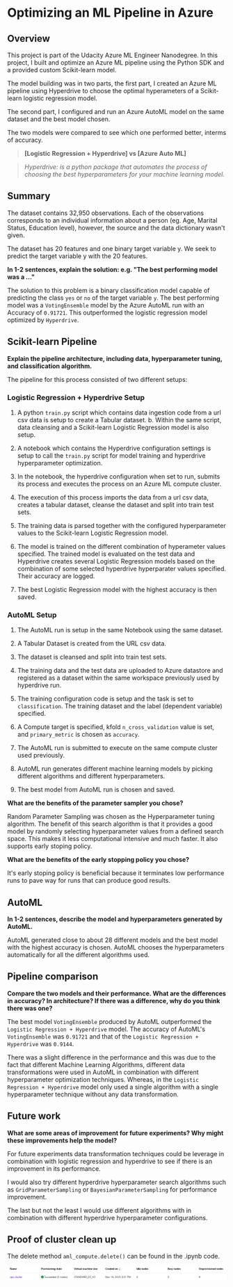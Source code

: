 # Optimizing an ML Pipeline in Azure

## Overview
This project is part of the Udacity Azure ML Engineer Nanodegree.
In this project, I built and optimize an Azure ML pipeline using the Python SDK and a provided custom Scikit-learn model.

The model building was in two parts, the first part, I created an Azure ML pipeline using Hyperdrive to choose the optimal hyperameters of a Scikit-learn logistic regression model.

The second part, I configured and run an Azure AutoML model on the same dataset and the best model chosen.

The two models were compared to see which one performed better, interms of accuracy.

>**[Logistic Regression + Hyperdrive] vs [Azure Auto ML]**

>*Hyperdrive: is a python package that automates the process of choosing the best hyperparameters for your machine learning model.*


## Summary
The dataset contains 32,950 observations. Each of the observations corresponds to an individual information about a person (eg. Age, Marital Status, Education level), however, the source and the data dictionary wasn't given. 

The dataset has 20 features and one binary target variable y. We seek to predict the target variable y with the 20 features.

**In 1-2 sentences, explain the solution: e.g. "The best performing model was a ..."**

The solution to this problem is a binary classification model capable of predicting the class `yes` or `no` of the target variable `y`. The best performing model was a `VotingEnsemble` model by the Azure AutoML run with an Accuracy of `0.91721`. This outperformed the logistic regression model optimized by `Hyperdrive`.


## Scikit-learn Pipeline
**Explain the pipeline architecture, including data, hyperparameter tuning, and classification algorithm.**

The pipeline for this process consisted of two different setups:

### Logistic Regression + Hyperdrive Setup

1. A python `train.py` script which contains data ingestion code from a url csv data is setup to create a Tabular dataset.
b. Within the same script, data cleansing and a Scikit-learn Logistic Regression model is also setup.

1. A notebook which contains the Hyperdrive configuration settings is setup to call the `train.py` script for model training and hyperdrive hyperparameter optimization.

1. In the notebook, the hyperdrive configuration when set to run, submits its process and executes the process on an Azure ML compute cluster. 

1. The execution of this process imports the data from a url csv data, creates a tabular dataset, cleanse the dataset and split into train test sets.

1. The training data is parsed together with the configured hyperparameter values to the Scikit-learn Logistic Regression model.  

1. The model is trained on the different combination of hyperameter values specified. The trained model is evaluated on the test data and Hyperdrive creates several Logistic Regression models based on the combination of some selected hyperdrive hyperparater values specified. Their accuracy are logged.

1. The best Logistic Regression model with the highest accuracy is then saved.


### AutoML Setup
1. The AutoML run is setup in the same Notebook using the same dataset.

1. A Tabular Dataset is created from the URL csv data.

1. The dataset is cleansed and split into train test sets.

1. The training data and the test data are uploaded to Azure datastore and registered as a dataset within the same workspace previously used by hyperdrive run.

1. The training configuration code is setup and the task is set to `classification`. The training dataset and the label (dependent variable) specified.

1. A Compute target is specified, kfold `n_cross_validation` value is set, and `primary_metric` is chosen as `accuracy`.
1. The AutoML run is submitted to execute on the same compute cluster used previously.

1. AutoML run generates different machine learning models by picking different algorithms and different hyperparameters.

1. The best model from AutoML run is chosen and saved.

**What are the benefits of the parameter sampler you chose?**

Random Parameter Sampling was chosen as the Hyperparameter tuning algorithm. The benefit of this search algorithm is that it provides a good model by randomly selecting hyperparameter values from a defined search space. This makes it less computational intensive and much faster. It also supports early stoping policy.

**What are the benefits of the early stopping policy you chose?**

It's early stoping policy is beneficial because it terminates low performance runs to pave way for runs that can produce good results.

## AutoML
**In 1-2 sentences, describe the model and hyperparameters generated by AutoML.**

AutoML generated close to about 28 different models and the best model with the highest accuracy is chosen. AutoML chooses the hyperparameters automatically for all the different algorithms used.

## Pipeline comparison
**Compare the two models and their performance. What are the differences in accuracy? In architecture? If there was a difference, why do you think there was one?**

The best model `VotingEnsemble` produced by AutoML outperformed the `Logistic Regression + Hyperdrive` model. The accuracy of AutoML's `VotingEnsemble` was `0.91721` and that of the `Logistic Regression + Hyperdrive` was `0.9144`. 

There was a slight difference in the performance and this was due to the fact that different Machine Learning Algorithms, different data transformations were used in AutoML in combination with different hyperparameter optimization techniques. Whereas, in the `Logistic Regression + Hyperdrive` model only used a single algorithm with a single hyperparameter technique without any data transformation.

## Future work
**What are some areas of improvement for future experiments? Why might these improvements help the model?**

For future experiments data transformation techniques could be leverage in combination with logistic regression and hyperdrive to see if there is an improvement in its performance.

I would also try different hyperdrive hyperparameter search algorithms such as `GridParameterSampling` or `BayesianParameterSampling` for performance improvement.

The last but not the least I would use different algorithms with in combination with different hyperdrive hyperparameter configurations.


## Proof of cluster clean up
The delete method `aml_compute.delete()` can be found in the .ipynb code.

![Cluster Image](images/Selection_006.png)